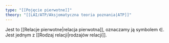 ```yaml
---
type: "[[Pojęcie pierwotne]]"
theory: "[[LAI/ATP/Aksjomatyczna teoria poznania|ATP]]"
---
```

Jest to [[Relacje pierwotne|relacja pierwotna]], oznaczamy ją symbolem $\in$.
Jest jednym z [[Rodzaj relacji|rodzajów relacji]].